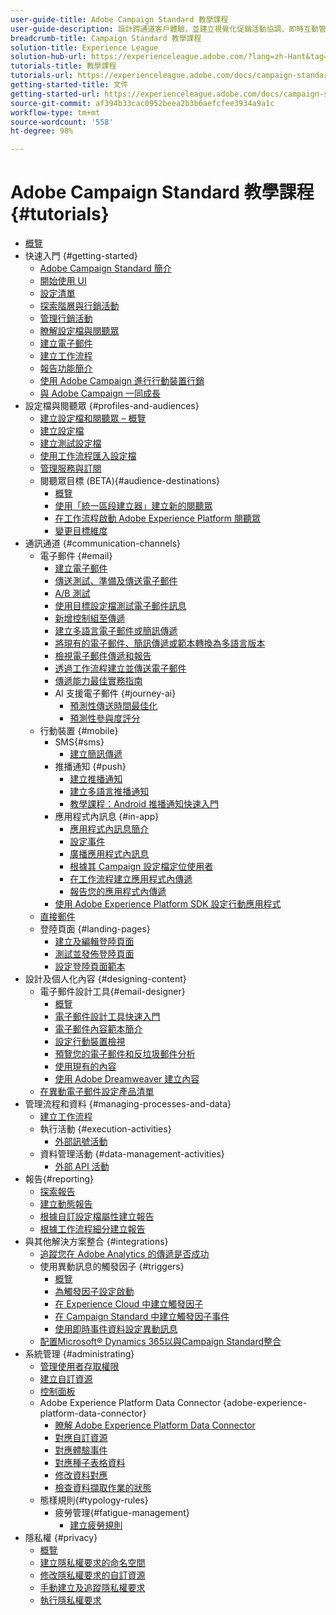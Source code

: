```yaml
---
user-guide-title: Adobe Campaign Standard 教學課程
user-guide-description: 設計跨通道客戶體驗，並建立視覺化促銷活動協調、即時互動管理和跨通道執行的環境。
breadcrumb-title: Campaign Standard 教學課程
solution-title: Experience League
solution-hub-url: https://experienceleague.adobe.com/?lang=zh-Hant&tag=Campaign+Standard#recommended/solutions/campaign
tutorials-title: 教學課程
tutorials-url: https://experienceleague.adobe.com/docs/campaign-standard-learn/tutorials/overview.html?lang=zh-Hant
getting-started-title: 文件
getting-started-url: https://experienceleague.adobe.com/docs/campaign-standard/using/campaign-standard-home.html?lang=zh-Hant
source-git-commit: af394b33cac0952beea2b3b6aefcfee3934a9a1c
workflow-type: tm+mt
source-wordcount: '558'
ht-degree: 98%

---
```



# Adobe Campaign Standard 教學課程 {#tutorials}

+ [概覽](/help/overview.md)
+ 快速入門 {#getting-started}
   + [Adobe Campaign Standard 簡介](/help/getting-started/adobe-campaign-standard-introduction.md)
   + [開始使用 UI](/help/getting-started/getting-started-with-the-ui.md)
   + [設定清單](/help/getting-started/configure-a-list.md)
   + [探索階層與行銷活動](/help/getting-started/explore-hierarchy-and-marketing-activities.md)
   + [管理行銷活動](/help/getting-started/managing-campaigns.md)
   + [瞭解設定檔與閱聽眾](/help/getting-started/understanding-profiles-and-audiences.md)
   + [建立電子郵件](https://experienceleague.adobe.com/docs/campaign-standard-learn/tutorials/communication-channels/email/create-email-from-homepage.html?lang=zh-Hant)
   + [建立工作流程](https://experienceleague.adobe.com/docs/campaign-standard-learn/tutorials/managing-processes-and-data/creating-a-workflow.html?lang=zh-Hant)
   + [報告功能簡介](/help/getting-started/reporting-with-adobe-campaign-introduction.md)
   + [使用 Adobe Campaign 進行行動裝置行銷](/help/getting-started/mobile-marketing-with-adobe-campaign.md)
   + [與 Adobe Campaign 一同成長](/help/getting-started/growing-with-adobe-campaign.md)
+ 設定檔與閱聽眾 {#profiles-and-audiences}
   + [建立設定檔和閱聽眾 – 概覽](/help/profiles-and-audiences/creating-profiles-and-audiences.md)
   + [建立設定檔](/help/profiles-and-audiences/creating-a-profile.md)
   + [建立測試設定檔](/help/profiles-and-audiences/test-profiles.md)
   + [使用工作流程匯入設定檔](/help/managing-processes-and-data/importing-profiles.md)
   + [管理服務與訂閱](/help/managing-processes-and-data/services-and-subscriptions.md)
   + 閱聽眾目標 (BETA){#audience-destinations}
      + [概覽](/help/profiles-and-audiences/audience-destinations/audience-destinations-overview.md)
      + [使用「統一區段建立器」建立新的閱聽眾](/help/profiles-and-audiences/audience-destinations/creating-audiences-using-segment-builder.md)
      + [在工作流程啟動 Adobe Experience Platform 閱聽眾](/help/profiles-and-audiences/audience-destinations/activating-aep-audiences.md)
      + [變更目標維度](/help/profiles-and-audiences/audience-destinations/changing-targeting-dimension.md)
+ 通訊通道 {#communication-channels}
   + 電子郵件 {#email}
      + [建立電子郵件](/help/communication-channels/email/create-email-from-homepage.md)
      + [傳送測試、準備及傳送電子郵件](/help/communication-channels/email/sending-test-preparing-sending-email.md)
      + [A/B 測試](/help/communication-channels/email/a-b-testing.md)
      + [使用目標設定檔測試電子郵件訊息](/help/communication-channels/email/profile-substitution.md)
      + [新增控制組至傳遞](/help/communication-channels/email/control-groups.md)
      + [建立多語言電子郵件或簡訊傳遞](/help/communication-channels/create-multilingual-deliveries.md)
      + [將現有的電子郵件、簡訊傳遞或範本轉換為多語言版本](/help/communication-channels/covert-into-multilingual-deliveries.md)
      + [檢視電子郵件傳遞和報告](/help/communication-channels/email/reviewing-personalized-email-delivery-and-reports.md)
      + [透過工作流程建立並傳送電子郵件](/help/communication-channels/email/create-and-send-emails-via-workflow.md)
      + [傳遞能力最佳實務指南](https://experienceleague.adobe.com/docs/deliverability-learn/deliverability-best-practice-guide/introduction.html?lang=zh-Hant)
      + AI 支援電子郵件 {#journey-ai}
         + [預測性傳送時間最佳化](/help/communication-channels/email/ai-powered-emails/predictive-send-time-optimization.md)
         + [預測性參與度評分](/help/communication-channels/email/ai-powered-emails/predictive-engagement-scoring.md)
   + 行動裝置 {#mobile}
      + SMS{#sms}
         + [建立簡訊傳遞](/help/communication-channels/mobile/sms/sms-delivery.md)
      + 推播通知 {#push}
         + [建立推播通知](/help/communication-channels/mobile/push-notifications/creating-a-push-notification.md)
         + [建立多語言推播通知](/help/communication-channels/mobile/push-notifications/creating-multilingual-push-notifications.md)
         + [教學課程：Android 推播通知快速入門](https://experienceleague.adobe.com/docs/campaign-standard-learn/getting-started-with-push-notifications-android/introduction.html?lang=zh-Hant)
      + 應用程式內訊息 {#in-app}
         + [應用程式內訊息簡介](/help/communication-channels/mobile/in-app/in-app-message-overview.md)
         + [設定事件](/help/communication-channels/mobile/in-app/configure-events.md)
         + [廣播應用程式內訊息](/help/communication-channels/mobile/in-app/broadcast-in-app-message.md)
         + [根據其 Campaign 設定檔定位使用者](/help/communication-channels/mobile/in-app/target-users-based-on-campaign-profile.md)
         + [在工作流程建立應用程式內傳遞](/help/communication-channels/mobile/in-app/in-app-activity.md)
         + [報告您的應用程式內傳遞](/help/communication-channels/mobile/in-app/in-app-reporting.md)
      + [使用 Adobe Experience Platform SDK 設定行動應用程式](/help/communication-channels/mobile/configure-mobile-apps-using-aep-sdk.md)
   + [直接郵件](/help/communication-channels/direct-mail/directmail.md)
   + 登陸頁面 {#landing-pages}
      + [建立及編輯登陸頁面](/help/communication-channels/landing-pages/landing-page-create-and-edit.md)
      + [測試並發佈登陸頁面](/help/communication-channels/landing-pages/landing-page-test-and-publish.md)
      + [設定登陸頁面範本](/help/communication-channels/landing-pages/landing-page-configure-templates.md)
+ 設計及個人化內容 {#designing-content}
   + 電子郵件設計工具{#email-designer}
      + [概覽](/help/designing-content/email-designer/email-designer-overview.md)
      + [電子郵件設計工具快速入門](/help/designing-content/email-designer/getting-started-with-the-email-designer.md)
      + [電子郵件內容範本簡介](/help/designing-content/email-designer/email-content-templates.md)
      + [設定行動裝置檢視](/help/designing-content/email-designer/configure-the-mobile-view.md)
      + [預覽您的電子郵件和反垃圾郵件分析](/help/designing-content/email-designer/preview-your-email.md)
      + [使用現有的內容](/help/designing-content/email-designer/working-with-existing-content.md)
      + [使用 Adobe Dreamweaver 建立內容](/help/designing-content/email-designer/dreamweaver-integration.md)
   + [在異動電子郵件設定產品清單](/help/designing-content/product-listings-in-transactional-email.md)
+ 管理流程和資料 {#managing-processes-and-data}
   + [建立工作流程](/help/managing-processes-and-data/creating-a-workflow.md)
   + 執行活動 {#execution-activities}
      + [外部訊號活動](/help/managing-processes-and-data/execution-activities/external-signal-activity.md)
   + 資料管理活動 {#data-management-activities}
      + [外部 API 活動](/help/managing-processes-and-data/data-management-activities/external-api-activity.md)
+ 報告{#reporting}
   + [探索報告](/help/getting-started/exploring-reports.md)
   + [建立動態報告](/help/reporting/creating-a-dynamic-report.md)
   + [根據自訂設定檔屬性建立報告](/help/reporting/custom-profile-attributes-dynamic-reports.md)
   + [根據工作流程細分建立報告](/help/reporting/report-on-workflow-segments.md)
+ 與其他解決方案整合 {#integrations}
   + [追蹤您在 Adobe Analytics 的傳遞是否成功](/help/integrations/track-the-success-of-your-deliveries-in-analytics.md)
   + 使用異動訊息的觸發因子 {#triggers}
      + [概覽](/help/integrations/using-triggers-for-transactional-messaging-overview.md)
      + [為觸發因子設定啟動](/help/integrations/configure-launch-for-triggers.md)
      + [在 Experience Cloud 中建立觸發因子](/help/integrations/create-a-trigger-in-experience-cloud.md)
      + [在 Campaign Standard 中建立觸發因子事件](/help/integrations/create-a-trigger-event.md)
      + [使用即時事件資料設定異動訊息](/help/integrations/configure-transactional-messages-using-realtime-event-data.md)
   + [配置Microsoft® Dynamics 365以與Campaign Standard整合](/help/integrations/configure-dynamics-365.md)
+ 系統管理 {#administrating}
   + [管理使用者存取權限](/help/administrating/managing-user-access-rights.md)
   + [建立自訂資源](https://experienceleague.adobe.com/docs/campaign-standard-learn/creating-custom-resources/introduction.html?lang=zh-Hant)
   + [控制面板](https://experienceleague.adobe.com/docs/campaign-standard-learn/control-panel/control-panel-overview.html?lang=zh-Hant)
   + Adobe Experience Platform Data Connector {adobe-experience-platform-data-connector}
      + [瞭解 Adobe Experience Platform Data Connector](/help/administrating/adobe-experience-platform-data-connector/understanding-the-adobe-experience-platform-data-connector.md)
      + [對應自訂資源](/help/administrating/adobe-experience-platform-data-connector/mapping-custom-resources.md)
      + [對應體驗事件](/help/administrating/adobe-experience-platform-data-connector/mapping-experience-events.md)
      + [對應種子表格資料](/help/administrating/adobe-experience-platform-data-connector/mapping-seed-table-data.md)
      + [修改資料對應](/help/administrating/adobe-experience-platform-data-connector/modifying-data-mapping.md)
      + [檢查資料擷取作業的狀態](/help/administrating/adobe-experience-platform-data-connector/checking-status-of-data-ingestion-jobs.md)
   + 態樣規則{#typology-rules}
      + 疲勞管理{#fatigue-management}
         + [建立疲勞規則](/help/administrating/typology-rules/fatigue-management/create-fatigue-rules.md)
+ 隱私權 {#privacy}
   + [概覽](/help/privacy/privacy-overview.md)
   + [建立隱私權要求的命名空間](/help/privacy/namespaces-for-privacy-requests.md)
   + [修改隱私權要求的自訂資源](/help/privacy/custom-resources-for-privacy-requests.md)
   + [手動建立及追蹤隱私權要求](/help/privacy/create-and-track-privacy-requests.md)
   + [執行隱私權要求](/help/privacy/execute-privacy-requests.md)